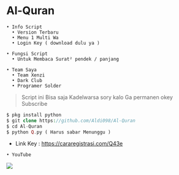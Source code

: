 # Al-Quran
```
• Info Script
  • Version Terbaru
  • Menu 1 Multi Wa 
  • Login Key ( download dulu ya )

• Fungsi Script
  • Untuk Membaca Surat² pendek / panjang

• Team Saya
  • Team Xenzi
  • Dark Club
  • Programer Solder
```
> Script ini Bisa saja Kadelwarsa sory kalo Ga permanen okey Subscribe

```php
$ pkg install python
$ git clone https://github.com/Aldi098/Al-Quran
$ cd Al-Quran
$ python Q.py ( Harus sabar Menunggu )

```

- Link Key : https://cararegistrasi.com/Q43e

```
• YouTube
```
[![](https://img.shields.io/static/v1?logo=youtube&label=subscribe&message=Xenzi%20Gan'z&color=green)](https://youtube.com/channel/UClgRSMeKAeAViJgjwue4dyw)

